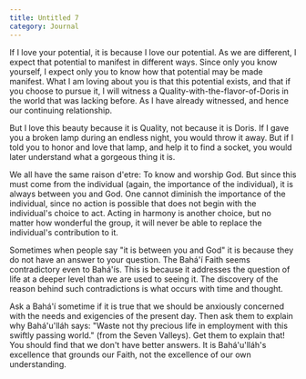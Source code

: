 ```yaml
---
title: Untitled 7
category: Journal
---
```


If I love your potential, it is because I love our potential.  As we are
different, I expect that potential to manifest in different ways.  Since
only you know yourself, I expect only you to know how that potential may
be made manifest.  What I am loving about you is that this potential
exists, and that if you choose to pursue it, I will witness a
Quality-with-the-flavor-of-Doris in the world that was lacking before.
As I have already witnessed, and hence our continuing relationship.

But I love this beauty because it is Quality, not because it is Doris.
If I gave you a broken lamp during an endless night, you would throw it
away.  But if I told you to honor and love that lamp, and help it to
find a socket, you would later understand what a gorgeous thing it is.

We all have the same raison d'etre: To know and worship God.  But since
this must come from the individual (again, the importance of the
individual), it is always between you and God.  One cannot diminish the
importance of the individual, since no action is possible that does not
begin with the individual's choice to act.  Acting in harmony is another
choice, but no matter how wonderful the group, it will never be able to
replace the individual's contribution to it.

Sometimes when people say "it is between you and God" it is because they
do not have an answer to your question.  The Bahá'í Faith seems
contradictory even to Bahá'ís.  This is because it addresses the
question of life at a deeper level than we are used to seeing it.  The
discovery of the reason behind such contradictions is what occurs with
time and thought.

Ask a Bahá'í sometime if it is true that we should be anxiously
concerned with the needs and exigencies of the present day.  Then ask
them to explain why Bahá'u'lláh says: "Waste not thy precious life in
employment with this swiftly passing world." (from the Seven Valleys).
Get them to explain that!  You should find that we don't have better
answers.  It is Bahá'u'lláh's excellence that grounds our Faith, not the
excellence of our own understanding.


